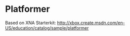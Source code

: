 # Platformer

Based on XNA Starterkit: http://xbox.create.msdn.com/en-US/education/catalog/sample/platformer

